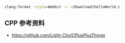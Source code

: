 ```bash
clang-format -style=Webkit -i ~/Download/helloWorld.c
```

## CPP 参考资料

- <https://github.com/Light-City/CPlusPlusThings>